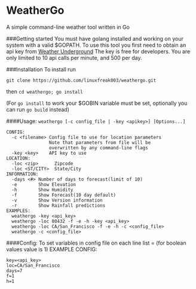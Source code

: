 # WeatherGo
A simple command-line weather tool written in Go

###Getting started
You must have golang installed and working on your system with a valid
$GOPATH.
To use this tool you first need to obtain an api key from
[Weather Underground](https://www.wunderground.com/weather/api)
The key is free for developers. You are only limited to 10 api calls per minute,
and 500 per day.

###Installation
To install run

`git clone https://github.com/linuxfreak003/weathergo.git`

then `cd weathergo; go install`

(For `go install` to work your $GOBIN variable must be set, optionally
  you can run `go build` instead)

####Usage: `weathergo [-c config_file | -key <apikey>] [Options...]`

```
CONFIG:
  -c <filename> Config file to use for location parameters
                Note that parameters from file will be
                overwritten by any command-line flags
  -key <key>    API key to use
LOCATION:
  -loc <zip>      Zipcode
  -loc <ST/CITY>  State/City
INFORMATION:
  -days <#> Number of days to forecast(limit of 10)
  -e        Show Elevation
  -h        Show Humidity
  -f        Show Forecast(10 day default)
  -v        Show Version information
  -r        Show Rainfall predictions
EXAMPLES:
  weathergo -key <api_key>
  weathergo -loc 80432 -f -e -h -key <api_key>
  weathergo -loc CA/San_Francisco -f -e -h -c <config_file>
  weathergo -c <config_file>
```

####Config:
To set variables in config file on each line list <flag>=<value> (for boolean values value is 1)
EXAMPLE CONFIG:
```
key=<api_key>
loc=CA/San_Francisco
days=7
f=1
h=1
```
